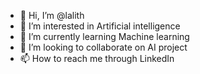 - 👋 Hi, I’m @lalith
- 👀 I’m interested in Artificial intelligence
- 🌱 I’m currently learning Machine learning
- 💞️ I’m looking to collaborate on AI project
- 📫 How to reach me through LinkedIn

<!---
lalith143/lalith143 is a ✨ special ✨ repository because its `README.md` (this file) appears on your GitHub profile.
You can click the Preview link to take a look at your changes.
--->
